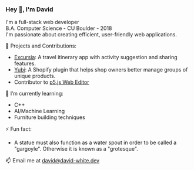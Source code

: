 ### Hey 👋, I'm David

I'm a full-stack web developer <br />
B.A. Computer Science - CU Boulder - 2018 <br />
I'm passionate about creating efficient, user-friendly web applications.

🔭 Projects and Contributions:
  - [Excursia](https://github.com/dwight9339/excursia): A travel itinerary app with activity suggestion and sharing features.
  - [Yubi](https://github.com/dwight9339/yubi): A Shopify plugin that helps shop owners better manage groups of unique products.
  - Contributor to [p5.js Web Editor](https://github.com/processing/p5.js-web-editor)
  
🌱 I’m currently learning:
  - C++
  - AI/Machine Learning
  - Furniture building techniques
  
⚡ Fun fact:
  - A statue must also function as a water spout in order to be called a "gargoyle". Otherwise it is known as a "grotesque".
  
📫 Email me at david@david-white.dev

<!--
**dwight9339/dwight9339** is a ✨ _special_ ✨ repository because its `README.md` (this file) appears on your GitHub profile.

Here are some ideas to get you started:

- 🔭 I’m currently working on ...
  - 🌱 I’m currently learning ...
- 👯 I’m looking to collaborate on ...
- 🤔 I’m looking for help with ...
- 💬 Ask me about ...
- 📫 How to reach me: ...
- 😄 Pronouns: ...
- ⚡ Fun fact: ...
-->
